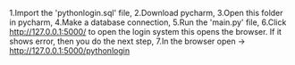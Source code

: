 1.Import the 'pythonlogin.sql' file,
2.Download pycharm,
3.Open this folder in pycharm,
4.Make a database connection,
5.Run the 'main.py' file,
6.Click http://127.0.0.1:5000/ to open the login system this opens the browser. If it shows error, then you do the next step,
7.In the browser open ->  http://127.0.0.1:5000/pythonlogin

